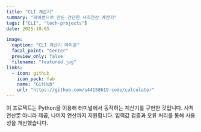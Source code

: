 ```yaml
---
title: "CLI 계산기"
summary: "파이썬으로 만든 간단한 사칙연산 계산기"
tags: ["CLI", "tech-projects"]
date: 2025-10-05

image:
  caption: "CLI 계산기 아이콘"
  focal_point: "Center"
  preview_only: false
  filename: "featured.jpg"
links:
  - icon: github
    icon_pack: fab
    name: "GitHub"
    url: "https://github.com/s44158619-code/calculator"
---
```


<div class="justify-text">
이 프로젝트는 Python을 이용해 터미널에서 동작하는 계산기를 구현한 것입니다.  
사칙연산뿐 아니라 제곱, 나머지 연산까지 지원합니다.  
입력값 검증과 오류 처리를 통해 사용성을 개선했습니다.
</div>

